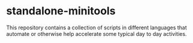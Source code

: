 # standalone-minitools
This repository contains a collection of scripts in different languages that automate or otherwise help accelerate some typical day to day activities.
